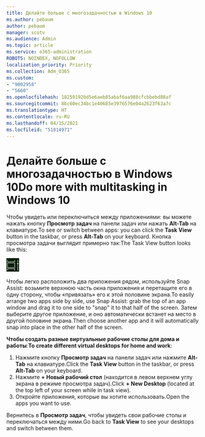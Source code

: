 ```yaml
---
title: Делайте больше с многозадачностью в Windows 10
ms.author: pebaum
author: pebaum
manager: scotv
ms.audience: Admin
ms.topic: article
ms.service: o365-administration
ROBOTS: NOINDEX, NOFOLLOW
localization_priority: Priority
ms.collection: Adm_O365
ms.custom:
- "9002958"
- "5660"
ms.openlocfilehash: 18259192bd5e6aeb85abaf6aa988cfcbbebd88af
ms.sourcegitcommit: 8bc60ec34bc1e40685e3976576e04a2623f63a7c
ms.translationtype: HT
ms.contentlocale: ru-RU
ms.lasthandoff: 04/15/2021
ms.locfileid: "51814971"
---
```

# <a name="do-more-with-multitasking-in-windows-10"></a><span data-ttu-id="8c2b8-102">Делайте больше с многозадачностью в Windows 10</span><span class="sxs-lookup"><span data-stu-id="8c2b8-102">Do more with multitasking in Windows 10</span></span>

<span data-ttu-id="8c2b8-103">Чтобы увидеть или переключиться между приложениями: вы можете нажать кнопку **Просмотр задач** на панели задач или нажать **Alt-Tab** на клавиатуре.</span><span class="sxs-lookup"><span data-stu-id="8c2b8-103">To see or switch between apps: you can click the **Task View** button in the taskbar, or press **Alt-Tab** on your keyboard.</span></span> <span data-ttu-id="8c2b8-104">Кнопка просмотра задачи выглядит примерно так:</span><span class="sxs-lookup"><span data-stu-id="8c2b8-104">The Task View button looks like this:</span></span>

![Кнопка просмотра задачи](media/task-view.png)

<span data-ttu-id="8c2b8-106">Чтобы легко расположить два приложения рядом, используйте Snap Assist: возьмите верхнюю часть окна приложения и перетащите его в одну сторону, чтобы «привязать» его к этой половине экрана.</span><span class="sxs-lookup"><span data-stu-id="8c2b8-106">To easily arrange two apps side by side, use Snap Assist: grab the top of an app window and drag it to one side to "snap" it to that half of the screen.</span></span> <span data-ttu-id="8c2b8-107">Затем выберите другое приложение, и оно автоматически встанет на место в другой половине экрана.</span><span class="sxs-lookup"><span data-stu-id="8c2b8-107">Then choose another app and it will automatically snap into place in the other half of the screen.</span></span>

<span data-ttu-id="8c2b8-108">**Чтобы создать разные виртуальные рабочие столы для дома и работы**:</span><span class="sxs-lookup"><span data-stu-id="8c2b8-108">**To create different virtual desktops for home and work**:</span></span>

1. <span data-ttu-id="8c2b8-109">Нажмите кнопку **Просмотр задач** на панели задач или нажмите **Alt-Tab** на клавиатуре.</span><span class="sxs-lookup"><span data-stu-id="8c2b8-109">Click the **Task View** button in the taskbar, or press **Alt-Tab** on your keyboard.</span></span>
2. <span data-ttu-id="8c2b8-110">Нажмите **+ Новый рабочий стол** (находится в левом верхнем углу экрана в режиме просмотра задач).</span><span class="sxs-lookup"><span data-stu-id="8c2b8-110">Click **+ New Desktop** (located at the top left of your screen while in task view).</span></span>
3. <span data-ttu-id="8c2b8-111">Откройте приложения, которые вы хотите использовать.</span><span class="sxs-lookup"><span data-stu-id="8c2b8-111">Open the apps you want to use.</span></span> 

<span data-ttu-id="8c2b8-112">Вернитесь в **Просмотр задач**, чтобы увидеть свои рабочие столы и переключаться между ними.</span><span class="sxs-lookup"><span data-stu-id="8c2b8-112">Go back to **Task View** to see your desktops and switch between them.</span></span>
